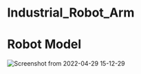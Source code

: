 # Industrial_Robot_Arm
# Robot Model
![Screenshot from 2022-04-29 15-12-29](https://user-images.githubusercontent.com/81301684/165951255-26d410d9-623c-494d-a911-d4b7c3f80bc7.png)
